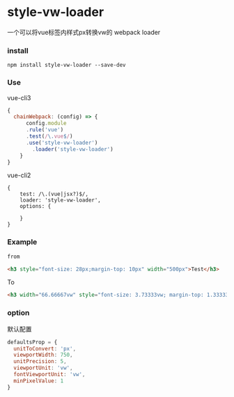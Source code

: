 # style-vw-loader
一个可以将vue标签内样式px转换vw的 webpack loader


### install

```npm
npm install style-vw-loader --save-dev
```

### Use

vue-cli3

```javascript
{
  chainWebpack: (config) => {
      config.module
      .rule('vue')
      .test(/\.vue$/)
      .use('style-vw-loader')
        .loader('style-vw-loader')
    }
}
```

vue-cli2 

```text
{
    test: /\.(vue|jsx?)$/,
    loader: 'style-vw-loader',
    options: {
       
    }
}
```

### Example

```html
from

<h3 style="font-size: 28px;margin-top: 10px" width="500px">Test</h3>
```

To

```html
<h3 width="66.66667vw" style="font-size: 3.73333vw; margin-top: 1.33333vw;">Test</h3>
```

### option
默认配置
```javascript
defaultsProp = {
  unitToConvert: 'px',
  viewportWidth: 750,
  unitPrecision: 5,
  viewportUnit: 'vw',
  fontViewportUnit: 'vw',
  minPixelValue: 1
}
```
